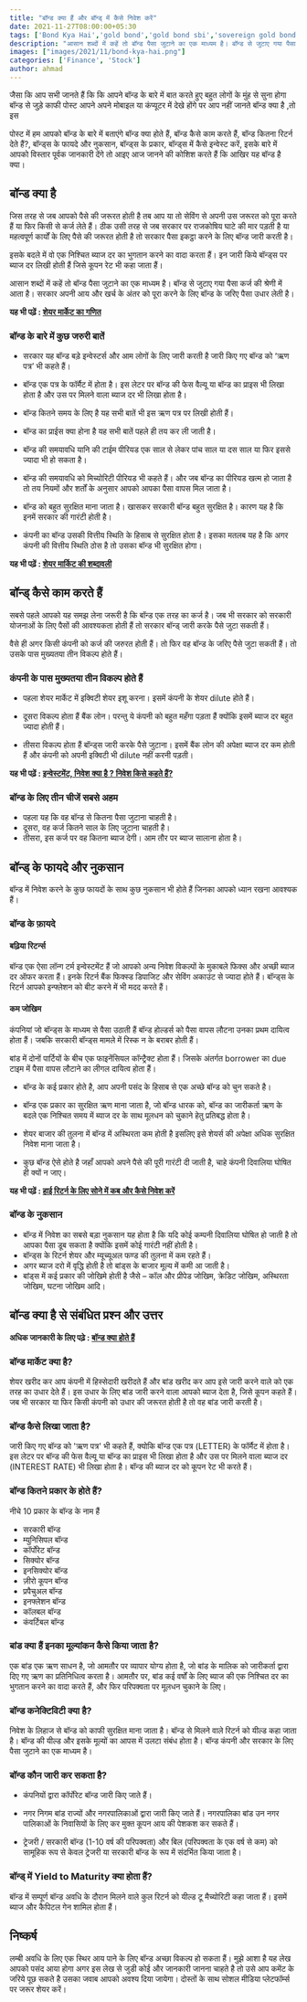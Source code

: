 ```yaml
---
title: "बॉन्ड क्या हैं और बॉन्ड् में कैसे निवेश करें"
date: 2021-11-27T08:00:00+05:30
tags: ['Bond Kya Hai','gold bond','gold bond sbi','sovereign gold bond','sovereign gold bond']
description: "आसान शब्दों में कहें तो बॉन्ड पैसा जुटाने का एक माध्यम है। बॉन्ड से जुटाए गया पैसा कर्ज की श्रेणी में आता है। सरकार अपनी आय और खर्च के अंतर को पूरा करने के लिए बॉन्ड के जरिए पैसा उधार लेती है।"
images: ["images/2021/11/bond-kya-hai.png"]
categories: ['Finance', 'Stock']
author: ahmad
---
```


जैसा कि आप सभी जानते हैं कि कि आपने बॉन्ड के बारे में बात करते हुए बहुत लोगों के मुंह से सुना होगा बॉन्ड से जुड़े काफी पोस्ट आपने अपने मोबाइल या कंप्यूटर में देखे होंगे पर आप नहीं जानते बॉन्ड क्या है ,तो इस

पोस्ट में हम आपको बॉन्ड के बारे में बताएंगे बॉन्ड क्या होते हैं, बॉन्ड कैसे काम करते हैं, बॉन्ड कितना रिटर्न देते हैं?, बॉन्ड्स के फायदे और नुकसान, बॉन्ड्स के प्रकार, बॉन्ड्स में कैसे इन्वेस्ट करें, इसके बारे में आपको विस्तार पूर्वक जानकारी देंगे तो आइए आज जानने की कोशिश करते हैं कि आखिर यह बॉन्ड है क्या।

## बॉन्ड क्या है
जिस तरह से जब आपको पैसे की जरूरत होती है तब आप या तो सेविंग से अपनी उस जरूरत को पूरा करते हैं या फिर किसी से कर्ज लेते हैं। ठीक उसी तरह से जब सरकार पर राजकोषिय घाटे की मार पड़ती है या महत्वपूर्ण कार्यों के लिए पैसे की जरूरत होती है तो सरकार पैसा इकट्ठा करने के लिए बॉन्ड जारी करती है। 

इसके बदले में वो एक निश्चित ब्याज दर का भुगतान करने का वादा करता हैं। इन जारी किये बॉन्ड्स पर ब्याज दर लिखी होती हैं जिसे कूपन रेट भी कहा जाता हैं।

आसान शब्दों में कहें तो बॉन्ड पैसा जुटाने का एक माध्यम है। बॉन्ड से जुटाए गया पैसा कर्ज की श्रेणी में आता है। सरकार अपनी आय और खर्च के अंतर को पूरा करने के लिए बॉन्ड के जरिए पैसा उधार लेती है। 

**यह भी पढ़ें : [शेयर मार्केट का गणित](https://fincz.com/hi/share-market/)**

### बॉन्ड के बारे में कुछ जरुरी बातें 

- सरकार यह बॉन्ड बड़े इन्वेस्टर्स और आम लोगों के लिए जारी करती है जारी किए गए बॉन्ड को ‘ऋण पत्र’ भी कहते हैं।

- बॉन्ड एक पत्र के फॉर्मैट में होता है। इस लेटर पर बॉन्ड की फेस वैल्यू या बॉन्ड का प्राइस भी लिखा होता है और उस पर मिलने वाला ब्याज दर भी लिखा होता है।

- बॉन्ड कितने समय के लिए है यह सभी बातें भी इस ऋण पत्र पर लिखी होती हैं।

- बॉन्ड का प्राईस क्या होना है यह सभी बातें पहले ही तय कर ली जाती है।

- बॉन्ड की समयावधि यानि की टाईम पीरियड एक साल से लेकर पांच साल या दस साल या फिर इससे ज्यादा भी हो सकता है। 

- बॉन्ड की समयावधि को मिच्योरिटी पीरियड भी कहते हैं। और जब बॉन्ड का पीरियड खत्म हो जाता है तो तय नियमों और शर्तों के अनुसार आपको आपका पैसा वापस मिल जाता है।

- बॉन्ड को बहुत सुरक्षित माना जाता है। खासकर सरकारी बॉन्ड बहुत सुरक्षित है। कारण यह है कि इनमें सरकार की गारंटी होती है। 

- कंपनी का बॉन्ड उसकी वित्तीय स्थिति के हिसाब से सुरक्षित होता है। इसका मतलब यह है कि अगर कंपनी की वित्तीय स्थिति ठोस है तो उसका बॉन्ड भी सुरक्षित होगा। 

**यह भी पढ़ें : [शेयर मार्किट की शब्दावली ](https://fincz.com/hi/share-market-terminology/)**

## बॉन्ड् कैसे काम करते हैं 
सबसे पहले आपको यह समझ लेना जरूरी है कि बॉन्ड एक तरह का कर्ज है।
जब भी सरकार को सरकारी योजनाओं के लिए पैसों की आवश्यकता होती हैं तो सरकार बॉन्ड् जारी करके पैसे जुटा सकती हैं।

वैसे ही अगर किसी कंपनी को कर्ज की जरुरत होती हैं। तो फिर वह बॉन्ड के जरिए पैसे जुटा सकती हैं। तो उसके पास मुख्यतया तीन विकल्प होते हैं।

### कंपनी के पास मुख्यतया तीन विकल्प होते हैं

- पहला शेयर मार्केट में इक्विटी शेयर इशू करना। इसमें कंपनी के शेयर dilute होते हैं।

- दूसरा विकल्प होता हैं बैंक लोन। परन्तु ये कंपनी को बहुत महँगा पड़ता हैं क्योंकि इसमें ब्याज दर बहुत ज्यादा होती हैं।

- तीसरा विकल्प होता हैं बॉन्ड्स जारी करके पैसे जुटाना। इसमें बैंक लोन की अपेक्षा ब्याज दर कम होती हैं और कंपनी को अपनी इक्विटी भी dilute नहीं करनी पड़ती।

**यह भी पढ़ें : [इन्वेस्टमेंट, निवेश क्या है ? निवेश किसे कहते हैं?](https://fincz.com/hi/investment/)**

### बॉन्ड के लिए तीन चीजें सबसे अहम
- पहला यह कि वह बॉन्ड से कितना पैसा जुटाना चाहती है।
-  दूसरा, वह कर्ज कितने साल के लिए जुटाना चाहती है। 
-  तीसरा, इस कर्ज पर वह कितना ब्याज देगी। आम तौर पर ब्याज सालाना होता है।

## बॉन्ड् के फायदे और नुकसान
बॉन्ड में निवेश करने के कुछ फायदों के साथ कुछ नुकसान भी होते हैं जिनका आपको ध्यान रखना आवश्यक हैं।

### बॉन्ड के फ़ायदे

#### बढ़िया रिटर्न्स
बॉन्ड एक ऐसा लॉन्ग टर्म इन्वेस्टमेंट हैं जो आपको अन्य निवेश विकल्पों के मुकाबले फिक्स और अच्छी ब्याज दर ऑफर करता हैं। इनके रिटर्न बैंक फिक्स्ड डिपाजिट और सेविंग अकाउंट से ज्यादा होते हैं। बॉन्ड्स के रिटर्न आपको इन्फ्लेशन को बीट करने में भी मदद करते हैं।

#### कम जोखिम
कंपनियां जो बॉन्ड्स के माध्यम से पैसा उठाती हैं बॉन्ड होल्डर्स को पैसा वापस लौटना उनका प्रथम दायित्व होता हैं। जबकि सरकारी बॉन्ड्स मामले में रिस्क न के बराबर होती हैं।

बांड में दोनों पार्टियों के बीच एक फाइनेंसियल कॉन्ट्रैक्ट होता हैं। जिसके अंतर्गत borrower का due टाइम में पैसा वापस लौटाने का लीगल दायित्व होता हैं।

- बॉन्ड के कई प्रकार होते है, आप अपनी पसंद के हिसाब से एक अच्छे बॉन्ड को चुन सकते है।

- बॉन्ड एक प्रकार का सुरक्षित ऋण माना जाता है, जो बॉन्ड धारक को, बॉन्ड का जारीकर्ता ऋण के बदले एक निश्चित समय में ब्याज दर के साथ मूलधन को चुकाने हेतु प्रतिबद्ध होता है।

- शेयर बाजार की तुलना में बॉन्ड में अस्थिरता कम होती है इसलिए इसे शेयर्स की अपेक्षा अधिक सुरक्षित निवेश माना जाता है।

- कुछ बॉन्ड ऐसे होते है जहाँ आपको अपने पैसे की पूरी गारंटी दी जाती है, चाहे कंपनी दिवालिया घोषित ही क्यों न जाए।

**यह भी पढ़ें : [हाई रिटर्न के लिए सोने में कब और कैसे निवेश करें](https://fincz.com/hi/gold-investment/)**

### बॉन्ड के नुकसान
- बॉन्ड में निवेश का सबसे बड़ा नुकसान यह होता है कि यदि कोई कम्पनी दिवालिया घोषित हो जाती है तो आपका पैसा डूब सकता है क्योंकि इसमें कोई गारंटी नहीं होती है।
- बॉन्ड्स के रिटर्न शेयर और म्यूच्यूअल फण्ड की तुलना में कम रहते हैं।
- अगर ब्याज दरो में वृद्धि होती है तो बांड्स के बाजार मूल्य में कमी आ जाती है।
- बांड्स में कई प्रकार की जोखिमे होती है जैसे – कॉल और प्रीपेड जोखिम, क्रेडिट जोखिम, अस्थिरता जोखिम, घटना जोखिम आदि।

## बॉन्ड क्या है से संबंधित प्रश्न और उत्तर

**अधिक जानकारी के लिए पढ़े : [बॉन्ड क्या होते हैं](https://punjiguide.com/what-are-bonds-in-hindi/)**

### बॉन्ड मार्केट क्या है?
शेयर खरीद कर आप कंपनी में हिस्सेदारी खरीदते हैं और बांड खरीद कर आप इसे जारी करने वाले को एक तरह का उधार देते हैं। इस उधार के लिए बांड जारी करने वाला आपको ब्याज देता है, जिसे कूपन कहते हैं। जब भी सरकार या फिर किसी कंपनी को उधार की जरूरत होती है तो वह बांड जारी करती है।

### बॉन्ड कैसे लिखा जाता है?
जारी किए गए बॉन्ड को 'ऋण पत्र' भी कहते हैं, क्योकि बॉन्ड एक पत्र (LETTER) के फॉर्मैट में होता है। इस लेटर पर बॉन्ड की फेस वैल्यू या बॉन्ड का प्राइस भी लिखा होता है और उस पर मिलने वाला ब्याज दर (INTEREST RATE) भी लिखा होता है। बॉन्ड की ब्याज दर को कूपन रेट भी करते हैं।

### बॉन्ड कितने प्रकार के होते हैं?
नीचे 10 प्रकार के बॉन्ड के नाम हैं 
- सरकारी बॉन्ड
- म्युनिसिपल बॉन्ड
- कॉर्पोरेट बॉन्ड
- सिक्योर बॉन्ड
- इनसिक्योर बॉन्ड
- ज़ीरो कूपन बॉन्ड
- प्रपैचुअल बॉन्ड
- इनफ्लेशन बॉन्ड
- कॉलबल बॉन्ड
- कंवर्टिबल बॉन्ड

### बांड क्या हैं इनका मूल्यांकन कैसे किया जाता है?

एक बांड एक ऋण साधन है, जो आमतौर पर व्यापार योग्य होता है, जो बांड के मालिक को जारीकर्ता द्वारा दिए गए ऋण का प्रतिनिधित्व करता है। आमतौर पर, बांड कई वर्षों के लिए ब्याज की एक निश्चित दर का भुगतान करने का वादा करते हैं, और फिर परिपक्वता पर मूलधन चुकाने के लिए।

### बॉन्ड कनेक्टिविटी क्या है?

निवेश के लिहाज से बॉन्ड को काफी सुरक्षित माना जाता है। बॉन्ड से मिलने वाले रिटर्न को यील्ड कहा जाता है। बॉन्ड की यील्ड और इसके मूल्यों का आपस में उलटा संबंध होता है। बॉन्ड कंपनी और सरकार के लिए पैसा जुटाने का एक माध्यम है।

### बॉन्ड कौन जारी कर सकता है?

- कंपनियों द्वारा कॉर्पोरेट बॉन्ड जारी किए जाते हैं।

- नगर निगम बांड राज्यों और नगरपालिकाओं द्वारा जारी किए जाते हैं। नगरपालिका बांड उन नगर पालिकाओं के निवासियों के लिए कर मुक्त कूपन आय की पेशकश कर सकते हैं।

- ट्रेजरी / सरकारी बॉन्ड (1-10 वर्ष की परिपक्वता) और बिल (परिपक्वता के एक वर्ष से कम) को सामूहिक रूप से केवल ट्रेजरी या सरकारी बॉन्ड के रूप में संदर्भित किया जाता है।

### बॉन्ड् में Yield to Maturity क्या होता हैं?
बॉन्ड में सम्पूर्ण बॉन्ड अवधि के दौरान मिलने वाले कुल रिटर्न को यील्ड टू मैच्योरिटी कहा जाता हैं। इसमें ब्याज और कैपिटल गेन शामिल होता हैं।

## निष्कर्ष
लम्बी अवधि के लिए एक स्थिर आय पाने के लिए बॉन्ड अच्छा विकल्प हो सकता हैं। मुझे आशा है यह लेख आपको पसंद आया होगा अगर इस लेख से जुडी कोई और जानकारी जानना चाहते है तो उसे आप कमेंट के जरिये पूछ सकते है उसका जवाब आपको अवश्य दिया जायेगा। दोस्तों के साथ सोशल मीडिया प्लेटफॉर्म्स पर जरूर शेयर करें।
